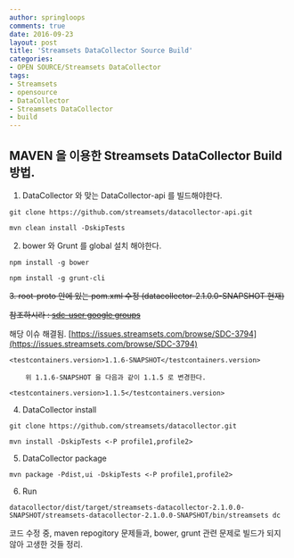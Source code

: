 ```yaml
---
author: springloops
comments: true
date: 2016-09-23
layout: post
title: 'Streamsets DataCollector Source Build'
categories:
- OPEN SOURCE/Streamsets DataCollector
tags:
- Streamsets
- opensource
- DataCollector
- Streamsets DataCollector
- build
---
```


## MAVEN 을 이용한 Streamsets DataCollector Build 방법.

1. DataCollector 와 맞는 DataCollector-api 를 빌드해야한다.

```
git clone https://github.com/streamsets/datacollector-api.git

mvn clean install -DskipTests

```

2. bower 와 Grunt 를 global 설치 해야한다.

```
npm install -g bower

npm install -g grunt-cli
```

~~3. root-proto 안에 있는 pom.xml 수정 (datacollector-2.1.0.0-SNAPSHOT 현재)~~


~~참조하시라 : [sdc-user google groups](https://groups.google.com/a/streamsets.com/forum/#!topic/sdc-user/RWQO3p0SyzA)~~

해당 이슈 해결됨. [https://issues.streamsets.com/browse/SDC-3794](https://issues.streamsets.com/browse/SDC-3794)

```
<testcontainers.version>1.1.6-SNAPSHOT</testcontainers.version>

	위 1.1.6-SNAPSHOT 을 다음과 같이 1.1.5 로 변경한다.

<testcontainers.version>1.1.5</testcontainers.version>
```

4. DataCollector install

```
git clone https://github.com/streamsets/datacollector.git

mvn install -DskipTests <-P profile1,profile2>

```

5. DataCollector package

```
mvn package -Pdist,ui -DskipTests <-P profile1,profile2>
```

6. Run

```
datacollector/dist/target/streamsets-datacollector-2.1.0.0-SNAPSHOT/streamsets-datacollector-2.1.0.0-SNAPSHOT/bin/streamsets dc
```

코드 수정 중, maven repogitory 문제들과, bower, grunt 관련 문제로 빌드가 되지 않아 고생한 것들 정리. 

